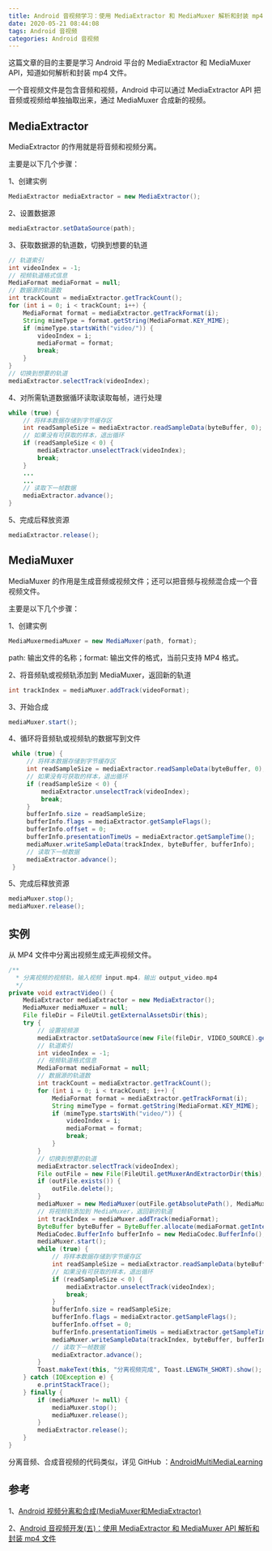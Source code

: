 ```yaml
---
title: Android 音视频学习：使用 MediaExtractor 和 MediaMuxer 解析和封装 mp4 文件
date: 2020-05-21 08:44:08
tags: Android 音视频
categories: Android 音视频
---
```


这篇文章的目的主要是学习 Android 平台的 MediaExtractor 和 MediaMuxer API，知道如何解析和封装 mp4 文件。

一个音视频文件是包含音频和视频，Android 中可以通过 MediaExtractor  API 把音频或视频给单独抽取出来，通过 MediaMuxer 合成新的视频。

## MediaExtractor

MediaExtractor 的作用就是将音频和视频分离。

主要是以下几个步骤：

1、创建实例

```java
MediaExtractor mediaExtractor = new MediaExtractor();
```

2、设置数据源

```java
mediaExtractor.setDataSource(path);
```

3、获取数据源的轨道数，切换到想要的轨道

```java
// 轨道索引
int videoIndex = -1;
// 视频轨道格式信息
MediaFormat mediaFormat = null;
// 数据源的轨道数
int trackCount = mediaExtractor.getTrackCount();
for (int i = 0; i < trackCount; i++) {
    MediaFormat format = mediaExtractor.getTrackFormat(i);
    String mimeType = format.getString(MediaFormat.KEY_MIME);
    if (mimeType.startsWith("video/")) {
        videoIndex = i;
        mediaFormat = format;
        break;
    }
}
// 切换到想要的轨道
mediaExtractor.selectTrack(videoIndex);
```

4、对所需轨道数据循环读取读取每帧，进行处理

```java
while (true) {
    // 将样本数据存储到字节缓存区
    int readSampleSize = mediaExtractor.readSampleData(byteBuffer, 0);
    // 如果没有可获取的样本，退出循环
    if (readSampleSize < 0) {
        mediaExtractor.unselectTrack(videoIndex);
        break;
    }
    ...
    ...
    // 读取下一帧数据
    mediaExtractor.advance();
}
```

5、完成后释放资源

```java
mediaExtractor.release();
```

## MediaMuxer

MediaMuxer 的作用是生成音频或视频文件；还可以把音频与视频混合成一个音视频文件。

主要是以下几个步骤：

1、创建实例

```java
MediaMuxermediaMuxer = new MediaMuxer(path, format);
```

path: 输出文件的名称；format: 输出文件的格式，当前只支持 MP4 格式。

2、将音频轨或视频轨添加到 MediaMuxer，返回新的轨道

```java
int trackIndex = mediaMuxer.addTrack(videoFormat);
```

3、开始合成

```java
mediaMuxer.start();
```

4、循环将音频轨或视频轨的数据写到文件

```java
 while (true) {
     // 将样本数据存储到字节缓存区
     int readSampleSize = mediaExtractor.readSampleData(byteBuffer, 0);
     // 如果没有可获取的样本，退出循环
     if (readSampleSize < 0) {
         mediaExtractor.unselectTrack(videoIndex);
         break;
     }
     bufferInfo.size = readSampleSize;
     bufferInfo.flags = mediaExtractor.getSampleFlags();
     bufferInfo.offset = 0;
     bufferInfo.presentationTimeUs = mediaExtractor.getSampleTime();
     mediaMuxer.writeSampleData(trackIndex, byteBuffer, bufferInfo);
     // 读取下一帧数据
     mediaExtractor.advance();
 }
```

5、完成后释放资源

```java
mediaMuxer.stop();
mediaMuxer.release();
```

## 实例

从 MP4 文件中分离出视频生成无声视频文件。

```java
/**
  * 分离视频的视频轨，输入视频 input.mp4，输出 output_video.mp4
  */
private void extractVideo() {
    MediaExtractor mediaExtractor = new MediaExtractor();
    MediaMuxer mediaMuxer = null;
    File fileDir = FileUtil.getExternalAssetsDir(this);
    try {
        // 设置视频源
        mediaExtractor.setDataSource(new File(fileDir, VIDEO_SOURCE).getAbsolutePath());
        // 轨道索引
        int videoIndex = -1;
        // 视频轨道格式信息
        MediaFormat mediaFormat = null;
        // 数据源的轨道数
        int trackCount = mediaExtractor.getTrackCount();
        for (int i = 0; i < trackCount; i++) {
            MediaFormat format = mediaExtractor.getTrackFormat(i);
            String mimeType = format.getString(MediaFormat.KEY_MIME);
            if (mimeType.startsWith("video/")) {
                videoIndex = i;
                mediaFormat = format;
                break;
            }
        }
        // 切换到想要的轨道
        mediaExtractor.selectTrack(videoIndex);
        File outFile = new File(FileUtil.getMuxerAndExtractorDir(this), OUTPUT_VIDEO);
        if (outFile.exists()) {
            outFile.delete();
        }
        mediaMuxer = new MediaMuxer(outFile.getAbsolutePath(), MediaMuxer.OutputFormat.MUXER_OUTPUT_MPEG_4);
        // 将视频轨添加到 MediaMuxer，返回新的轨道
        int trackIndex = mediaMuxer.addTrack(mediaFormat);
        ByteBuffer byteBuffer = ByteBuffer.allocate(mediaFormat.getInteger(MediaFormat.KEY_MAX_INPUT_SIZE));
        MediaCodec.BufferInfo bufferInfo = new MediaCodec.BufferInfo();
        mediaMuxer.start();
        while (true) {
            // 将样本数据存储到字节缓存区
            int readSampleSize = mediaExtractor.readSampleData(byteBuffer, 0);
            // 如果没有可获取的样本，退出循环
            if (readSampleSize < 0) {
                mediaExtractor.unselectTrack(videoIndex);
                break;
            }
            bufferInfo.size = readSampleSize;
            bufferInfo.flags = mediaExtractor.getSampleFlags();
            bufferInfo.offset = 0;
            bufferInfo.presentationTimeUs = mediaExtractor.getSampleTime();
            mediaMuxer.writeSampleData(trackIndex, byteBuffer, bufferInfo);
            // 读取下一帧数据
            mediaExtractor.advance();
        }
        Toast.makeText(this, "分离视频完成", Toast.LENGTH_SHORT).show();
    } catch (IOException e) {
        e.printStackTrace();
    } finally {
        if (mediaMuxer != null) {
            mediaMuxer.stop();
            mediaMuxer.release();
        }
        mediaExtractor.release();
    }
}
```

分离音频、合成音视频的代码类似，详见 GitHub ：[AndroidMultiMediaLearning](https://github.com/zywudev/AndroidMultiMediaLearning)

## 参考

1、[Android 视频分离和合成(MediaMuxer和MediaExtractor)](https://blog.csdn.net/zhi184816/article/details/52514138)

2、[Android 音视频开发(五)：使用 MediaExtractor 和 MediaMuxer API 解析和封装 mp4 文件](https://www.cnblogs.com/renhui/p/7474096.html)